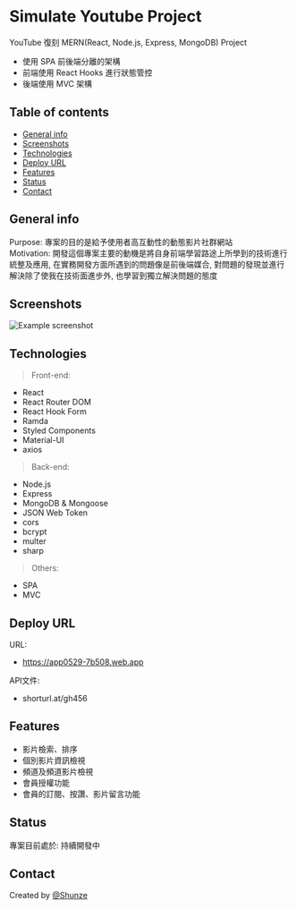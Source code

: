 # Simulate Youtube Project
YouTube 復刻 MERN(React, Node.js, Express, MongoDB) Project
* 使用 SPA 前後端分離的架構
* 前端使用 React Hooks 進行狀態管控
* 後端使用 MVC 架構
## Table of contents
* [General info](#general-info)
* [Screenshots](#screenshots)
* [Technologies](#technologies)
* [Deploy URL](#deploy-url)
* [Features](#features)
* [Status](#status)
* [Contact](#contact)
## General info
Purpose: 專案的目的是給予使用者高互動性的動態影片社群網站  
Motivation: 開發這個專案主要的動機是將自身前端學習路途上所學到的技術進行統整及應用, 在實務開發方面所遇到的問題像是前後端媒合, 對問題的發現並進行解決除了使我在技術面進步外, 也學習到獨立解決問題的態度
## Screenshots
![Example screenshot](https://i.imgur.com/clM2VFI.png)
## Technologies
> Front-end:
* React
* React Router DOM
* React Hook Form
* Ramda
* Styled Components
* Material-UI
* axios
> Back-end:
* Node.js
* Express
* MongoDB & Mongoose
* JSON Web Token
* cors
* bcrypt
* multer
* sharp
> Others:
* SPA
* MVC
## Deploy URL
URL:
* https://app0529-7b508.web.app

API文件:
* shorturl.at/gh456
## Features
* 影片檢索、排序
* 個別影片資訊檢視
* 頻道及頻道影片檢視
* 會員授權功能
* 會員的訂閱、按讚、影片留言功能
## Status
專案目前處於: 持續開發中
## Contact
Created by [@Shunze](4A490101@stust.edu.tw)
